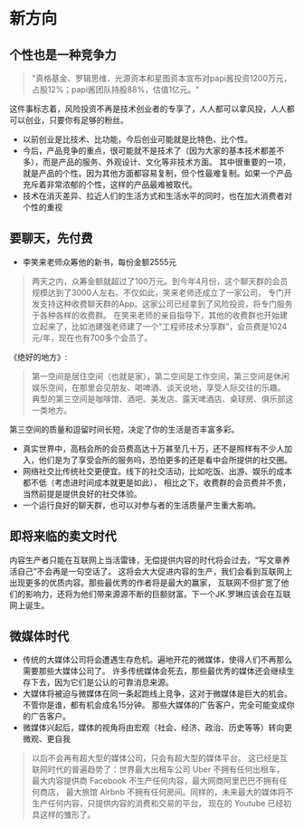 # 新方向

## 个性也是一种竞争力
> "真格基金、罗辑思维、光源资本和星图资本宣布对papi酱投资1200万元，占股12%；papi酱团队持股88%，估值1亿元。"   

这件事标志着，风险投资不再是技术创业者的专享了，人人都可以拿风投，人人都可以创业，只要你有足够的粉丝。

* 以前创业是比技术、比功能，今后创业可能就是比特色、比个性。
* 今后，产品竞争的重点，很可能就不是技术了（因为大家的基本技术都差不多），而是产品的服务、外观设计、文化等非技术方面。
  其中很重要的一项，就是产品的个性。因为其他方面都容易复制，但个性最难复制。如果一个产品充斥着非常浓郁的个性，这样的产品最难被取代。
* 技术在消灭差异、拉近人们的生活方式和生活水平的同时，也在加大消费者对个性的重视

## 要聊天，先付费
* 李笑来老师众筹他的新书，每份金额2555元
> 两天之内，众筹金额就超过了100万元。到今年4月份，这个聊天群的会员规模达到了3000人左右。不仅如此，笑来老师还成立了一家公司，
专门开发支持这种收费聊天群的App。这家公司已经拿到了风险投资，将专门服务于各种各样的收费群。
在笑来老师的亲自指导下，其他的收费群也开始建立起来了，比如池建强老师建了一个"工程师技术分享群"，会员费是1024元/年，现在也有700多个会员了。  

《绝好的地方》:
> 第一空间是居住空间（也就是家），第二空间是工作空间，第三空间是休闲娱乐空间，在那里会见朋友、喝啤酒、谈天说地，享受人际交往的乐趣。
典型的第三空间是咖啡馆、酒吧、美发店、露天啤酒店、桌球房、俱乐部这一类地方。  

第三空间的质量和逗留时间长短，决定了你的生活是否丰富多彩。

* 真实世界中，高档会所的会员费高达十万甚至几十万，还不是照样有不少人加入，他们是为了享受会所的服务吗，恐怕更多的还是看中会所提供的社交圈。
* 网络社交比传统社交更便宜。线下的社交活动，比如吃饭、出游、娱乐的成本都不低（考虑进时间成本就更是如此），
  相比之下，收费群的会员费并不贵，当然前提是提供良好的社交体验。
* 一个运行良好的聊天群，也可以对参与者的生活质量产生重大影响。


## 即将来临的卖文时代
内容生产者只能在互联网上当活雷锋，无偿提供内容的时代将会过去，“写文章养活自己”不会再是一句空话了。
这将会大大促进内容的生产，我们会看到互联网上出现更多的优质内容。那些最优秀的作者将是最大的赢家，
互联网不但扩宽了他们的影响力，还将为他们带来源源不断的巨额财富。下一个JK.罗琳应该会在互联网上诞生。


## 微媒体时代
* 传统的大媒体公司将会遭遇生存危机。遍地开花的微媒体，使得人们不再那么需要那些大媒体公司了。
  许多传统媒体会死去，那些最优秀的媒体还会继续生存下去，因为它们是公认的可靠消息来源。
* 大媒体将被迫与微媒体在同一条起跑线上竞争，这对于微媒体是巨大的机会。不管你是谁，都有机会成名15分钟。
  那些大媒体的广告客户，完全可能变成你的广告客户。
* 微媒体兴起后，媒体的视角将由宏观（社会、经济、政治、历史等等）转向更微观、更自我

> 以后不会再有超大型的媒体公司，只会有超大型的媒体平台。
这已经是互联网时代的普遍趋势了：世界最大出租车公司 Uber 不拥有任何出租车，
最大内容提供商 Facebook 不生产任何内容，最大网商阿里巴巴不拥有任何商店，
最大旅馆 Airbnb 不拥有任何房间。同样的，未来最大的媒体将不生产任何内容，只提供内容的消费和交易的平台，
现在的 Youtube 已经初具这样的雏形了。
